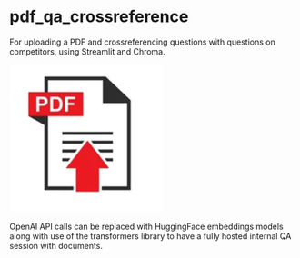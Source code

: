 # pdf_qa_crossreference
For uploading a PDF and crossreferencing questions with questions on competitors, using Streamlit and Chroma.

<img src="./images/pdf.png" alt="pdf-image" height="260"/>

OpenAI API calls can be replaced with HuggingFace embeddings models along with use of the transformers library to have a fully hosted internal QA session with documents.
